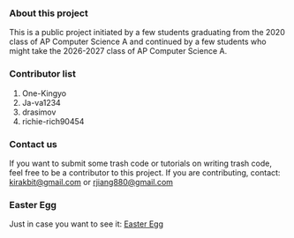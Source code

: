 ### About this project
This is a public project initiated by a few students graduating from the 2020 class of AP Computer Science A and continued by a few students who might take the 2026-2027 class of AP Computer Science A.
### Contributor list
1. One-Kingyo
2. Ja-va1234
3. drasimov
4. richie-rich90454
### Contact us
If you want to submit some trash code or tutorials on writing trash code, feel free to be a contributor to this project.
If you are contributing, contact: kirakbit@gmail.com or rjiang880@gmail.com
### Easter Egg
Just in case you want to see it: [Easter Egg](cxk.md)